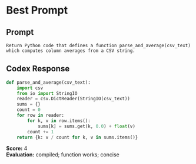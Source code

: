 # Best Prompt

## Prompt
```
Return Python code that defines a function parse_and_average(csv_text) which computes column averages from a CSV string.
```

## Codex Response
```python
def parse_and_average(csv_text):
    import csv
    from io import StringIO
    reader = csv.DictReader(StringIO(csv_text))
    sums = {}
    count = 0
    for row in reader:
        for k, v in row.items():
            sums[k] = sums.get(k, 0.0) + float(v)
        count += 1
    return {k: v / count for k, v in sums.items()}
```

**Score:** 4  
**Evaluation:** compiled; function works; concise
